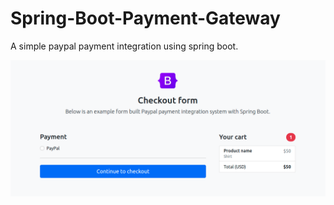 # Spring-Boot-Payment-Gateway

A simple paypal payment integration using spring boot. 

![demo](https://github.com/vijaygodhasara/Spring-Boot-Payment-Gateway/blob/e7b0f175ae2f9385e8b6fed61ae5f1e12fccc315/src/main/resources/static/demo.png)
